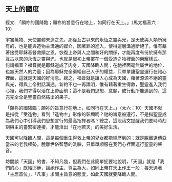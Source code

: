 ## 天上的國度 ##

經文: 「願祢的國降臨；願祢的旨意行在地上，如同行在天上。」（馬太福音六：10）



宇宙萬物、天使靈體未造之先，那從亙古以來的永恆之靈與光，是天使與人類所擁有的，也是能與造物主溝通的媒介，因著罪的進入，使得這層溝通斷絕了。惟有藉著接受耶穌基督救贖之恩，恢復上帝與人之間和好的關係，才能再度有份於擁有那亙古以來的永恆之靈與光，也就是起初上帝擺在一個受造之物裡面的榮耀樣式。 何謂福音？福音就是耶穌道成了肉身，天國降臨人間；在祂裡面毫無屬世的地位，也無天然人的力量；因為耶穌完全棄絕自己人子的權益，只單單讓聖靈運行在祂心裡面，這就是天國的好消息。總之，福音就是讓人心成為天國，藉著源源不絕的靈與光，得與上帝對話溝通。新約不也一再證明，惟有藉著重生得救，聖靈進入我們心裡，我們才得以活在上帝面前；這不是我們思想、意願，或行動所能達到的，這完完全全是聖靈自然結出的果子。

「願祢的國降臨；願祢的旨意行在地上，如同行在天上。」（太六：10）天國不就是指從「受造物」看到「造物主」形像的彰顯嗎？祂的旨意被遵行，不是指聖靈成為我們心中引導我們思想言行的最高指揮者嗎？總之，這段禱文提醒我們要時時刻刻與主的靈緊密連接，才能活出「在地若天」的美好生活。

天國可以降臨人間，這是每個重生得救上帝的兒女都能經歷到的；就是脫離遺傳亞當來的老我權勢，脫離世俗智慧的洗腦，只單單順服在我們心裡面運行聖靈的聲音。

坊間談「天國」的書，不知凡幾，但我們在此簡單扼要地說明，「天國」就是「我們的心」獻給耶穌，讓祂作主、尊主為大，如同上帝在天上作王一般；每天過著「主居首位」，「凡事」求問主旨意的態度，如此天國就要降臨人間。